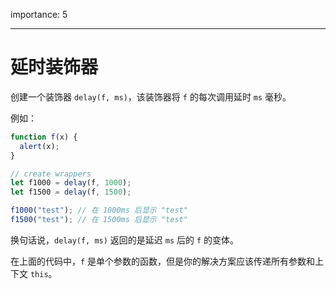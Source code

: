 importance: 5

---

# 延时装饰器

创建一个装饰器 `delay(f, ms)`，该装饰器将 `f` 的每次调用延时 `ms` 毫秒。

例如：

```js
function f(x) {
  alert(x);
}

// create wrappers
let f1000 = delay(f, 1000);
let f1500 = delay(f, 1500);

f1000("test"); // 在 1000ms 后显示 "test"
f1500("test"); // 在 1500ms 后显示 "test"
```

换句话说，`delay(f, ms)` 返回的是延迟 `ms` 后的 `f` 的变体。

在上面的代码中，`f` 是单个参数的函数，但是你的解决方案应该传递所有参数和上下文 `this`。
